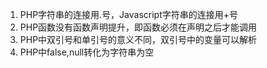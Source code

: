 1. PHP字符串的连接用.号，Javascript字符串的连接用+号
2. PHP函数没有函数声明提升，即函数必须在声明之后才能调用
3. PHP中双引号和单引号的意义不同，双引号中的变量可以解析
4. PHP中false,null转化为字符串为空